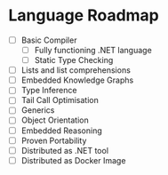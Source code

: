 # Language Roadmap

- [ ] Basic Compiler
  - [ ] Fully functioning .NET language
  - [ ] Static Type Checking
- [ ] Lists and list comprehensions
- [ ] Embedded Knowledge Graphs
- [ ] Type Inference
- [ ] Tail Call Optimisation
- [ ] Generics
- [ ] Object Orientation
- [ ] Embedded Reasoning
- [ ] Proven Portability
- [ ] Distributed as .NET tool
- [ ] Distributed as Docker Image
